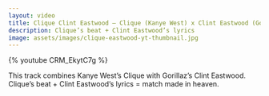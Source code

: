 ```yaml
---
layout: video
title: Clique Clint Eastwood – Clique (Kanye West) x Clint Eastwood (Gorillaz)
description: Clique’s beat + Clint Eastwood’s lyrics
image: assets/images/clique-eastwood-yt-thumbnail.jpg
---
```


{% youtube CRM_EkytC7g %}

This track combines Kanye West’s Clique with Gorillaz’s Clint Eastwood. Clique’s beat + Clint Eastwood’s lyrics = match made in heaven.

